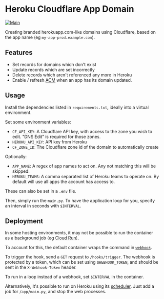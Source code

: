 # Heroku Cloudflare App Domain

[![Main](https://github.com/torchbox/heroku-cloudflare-app-domain/actions/workflows/main.yml/badge.svg)](https://github.com/torchbox/heroku-cloudflare-app-domain/actions/workflows/main.yml)

Creating branded herokuapp.com-like domains using Cloudflare, based on the app name (eg `my-app-prod.example.com`).

## Features

- Set records for domains which don't exist
- Update records which are set incorrectly
- Delete records which aren't referenced any more in Heroku
- Enable / refresh [ACM](https://devcenter.heroku.com/articles/automated-certificate-management) when an app has its domain updated.

## Usage

Install the dependencies listed in `requirements.txt`, ideally into a virtual environment.

Set some environment variables:

- `CF_API_KEY`: A Cloudflare API key, with access to the zone you wish to edit. "DNS Edit" is required for those zones.
- `HEROKU_API_KEY`: API key from Heroku
- `CF_ZONE_ID`: The Cloudflare zone id of the domain to automatically create

Optionally:

- `APP_NAME`: A regex of app names to act on. Any not matching this will be skipped.
- `HEROKU_TEAMS`: A comma separated list of Heroku teams to operate on. By default will use all apps the account has access to.

These can also be set in a `.env` file.

Then, simply run the `main.py`. To have the application loop for you, specify an interval in seconds with `$INTERVAL`.

## Deployment

In some hosting environments, it may not be possible to run the container as a background job (eg [Cloud Run](https://cloud.google.com/run/)).

To account for this, the default container wraps the command in [`webhook`](https://github.com/adnanh/webhook).

To trigger the hook, send a `GET` request to `/hooks/trigger`. The webhook is protected by a token, which can be set using `$WEBHOOK_TOKEN`, and should be sent in the `X-Webhook-Token` header.

To run in a loop instead of a webhook, set `$INTERVAL` in the container.

Alternatively, it's possible to run on Heroku using its [scheduler](https://devcenter.heroku.com/articles/scheduler). Just add a job for `/app/main.py`, and stop the web processes.
